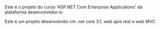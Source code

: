 Este é o projeto do curso 'ASP.NET Core Enterprise Applications' da plataforma desenvolvedor.io

Este é um projeto desenvolvido cm .net core 3.1, web apis rest e web MVC
